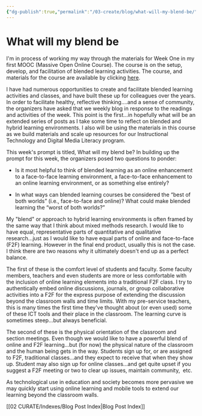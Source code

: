 ```yaml
---
{"dg-publish":true,"permalink":"/03-create/blog/what-will-my-blend-be/","title":"What will my blend be","tags":["edtech","technology","mooc"]}
---
```


# What will my blend be

I'm in process of working my way through the materials for Week One in my first MOOC (Massive Open Online Course). The course is on the setup, develop, and facilitation of blended learning activities. The course, and materials for the course are available by clicking [here](http://blended.online.ucf.edu/blendkit-course/). 

I have had numerous opportunities to create and facilitate blended learning activities and classes, and have built these up for colleagues over the years. In order to facilitate healthy, reflective thinking....and a sense of community, the organizers have asked that we weekly blog in response to the readings and activities of the week. This point is the first...in hopefully what will be an extended series of posts as I take some time to reflect on blended and hybrid learning environments. I also will be using the materials in this course as we build materials and scale up resources for our Instructional Technology and Digital Media Literacy program. 

This week's prompt is titled, What will my blend be? In building up the prompt for this week, the organizers posed two questions to ponder:

- Is it most helpful to think of blended learning as an online enhancement to a face-to-face learning environment, a face-to-face enhancement to an online learning environment, or as something else entirely?

- In what ways can blended learning courses be considered the “best of both worlds” (i.e., face-to-face and online)? What could make blended learning the “worst of both worlds?”

My "blend" or approach to hybrid learning environments is often framed by the same way that I think about mixed methods research. I would like to have equal, representative parts of quantitative and qualitative research...just as I would like to have equal parts of online and face-to-face (F2F) learning. However in the final end product, usually this is not the case. I think there are two reasons why it ultimately doesn't end up as a perfect balance. 

The first of these is the comfort level of students and faculty. Some faculty members, teachers and even students are more or less comfortable with the inclusion of online learning elements into a traditional F2F class. I try to authentically embed online discussions, journals, or group collaborative activities into a F2F for the express purpose of extending the discussion beyond the classroom walls and time limits. With my pre-service teachers, this is many times the first time they've thought about (or even used) some of these ICT tools and their place in the classroom. The learning curve is sometimes steep...but always beneficial.

The second of these is the physical orientation of the classroom and section meetings. Even though we would like to have a powerful blend of online and F2F learning...but (for now) the physical nature of the classroom and the human being gets in the way. Students sign up for, or are assigned to F2F, traditional classes...and they expect to receive that when they show up. Student may also sign up for online classes...and get quite upset if you suggest a F2F meeting or two to clear up issues, maintain community,  etc. 

As technological use in education and society becomes more pervasive we may quickly start using online learning and mobile tools to extend our learning beyond the classroom walls.

[[02 CURATE/Indexes/Blog Post Index\|Blog Post Index]]
